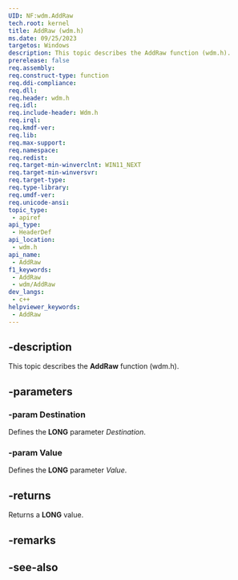 ```yaml
---
UID: NF:wdm.AddRaw
tech.root: kernel
title: AddRaw (wdm.h)
ms.date: 09/25/2023
targetos: Windows
description: This topic describes the AddRaw function (wdm.h).
prerelease: false
req.assembly: 
req.construct-type: function
req.ddi-compliance: 
req.dll: 
req.header: wdm.h
req.idl: 
req.include-header: Wdm.h
req.irql: 
req.kmdf-ver: 
req.lib: 
req.max-support: 
req.namespace: 
req.redist: 
req.target-min-winverclnt: WIN11_NEXT
req.target-min-winversvr: 
req.target-type: 
req.type-library: 
req.umdf-ver: 
req.unicode-ansi: 
topic_type:
 - apiref
api_type:
 - HeaderDef
api_location:
 - wdm.h
api_name:
 - AddRaw
f1_keywords:
 - AddRaw
 - wdm/AddRaw
dev_langs:
 - c++
helpviewer_keywords:
 - AddRaw
---
```


## -description

This topic describes the **AddRaw** function (wdm.h).

## -parameters

### -param Destination

Defines the **LONG** parameter *Destination*.

### -param Value

Defines the **LONG** parameter *Value*.

## -returns

Returns a **LONG** value.

## -remarks

## -see-also
